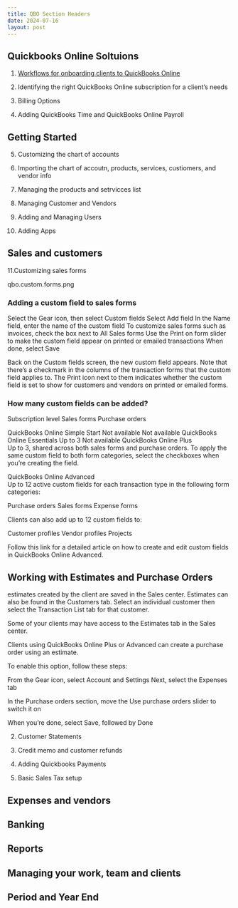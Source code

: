 ```yaml
---
title: QBO Section Headers
date: 2024-07-16
layout: post
---
```


## Quickbooks Online Soltuions

1. [Workflows for onboarding clients to QuickBooks Online](https://qbo.intuit.com/app/accountant/training?d=9373)

2. Identifying the right QuickBooks Online subscription for a client’s needs

3. Billing Options

4. Adding QuickBooks Time and QuickBooks Online Payroll

## Getting Started

5. Customizing the chart of accounts

6. Importing the chart of accoutn, products, services, custiomers, and vendor info

7.  Managing the products and setrvicces list

8. Managing Customer and Vendors

9. Adding and Managing Users

10. Adding Apps

## Sales and customers

11.Customizing sales forms

qbo.custom.forms.png
###  Adding a custom field to sales forms

Select the Gear icon, then select Custom fields
Select Add field
In the Name field, enter the name of the custom field
To customize sales forms such as invoices, check the box next to All Sales forms
Use the Print on form slider to make the custom field appear on printed or emailed transactions
When done, select Save

Back on the Custom fields screen, the new custom field appears. Note that there’s a checkmark in the columns of the transaction forms that the custom field applies to. The Print icon next to them indicates whether the custom field is set to show for customers and vendors on printed or emailed forms. 


### How many custom fields can be added?
Subscription level	Sales forms	Purchase orders

QuickBooks Online Simple Start	Not available	Not available
QuickBooks Online Essentials	Up to 3	Not available
QuickBooks Online Plus	
Up to 3, shared across both sales forms and purchase orders. To apply the same custom field to both form categories, select the checkboxes when you’re creating the field.


QuickBooks Online Advanced	
Up to 12 active custom fields for each transaction type in the following form categories:

Purchase orders
Sales forms
Expense forms

Clients can also add up to 12 custom fields to:

Customer profiles
Vendor profiles
Projects

Follow this link for a detailed article on how to create and edit custom fields in QuickBooks Online Advanced.

## Working with Estimates and Purchase Orders

estimates created by the client are saved in the Sales center. 
Estimates can also be found in the Customers tab. Select an individual customer then select the Transaction List tab for that customer.

Some of your clients may have access to the Estimates tab in the Sales center.

Clients using QuickBooks Online Plus or Advanced can create a purchase order using an estimate. 

To enable this option, follow these steps:

From the Gear icon, select Account and Settings
Next, select the Expenses tab

In the Purchase orders section, move the Use purchase orders slider to switch it on

When you’re done, select Save, followed by Done

2.  Customer Statements

3.  Credit memo and customer refunds

4.  Adding Quickbooks Payments

5.  Basic Sales Tax setup


## Expenses and vendors


## Banking


## Reports


## Managing your work, team and clients


## Period and Year End
